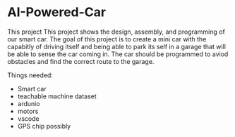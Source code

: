 # AI-Powered-Car
This project This project shows the design, assembly, and programming of our smart car. The goal of this project is to create a mini car with the capabitly of driving itself and being able to park its self in a garage that will be able to sense the car coming in. The car should be programmed to aviod obstacles and find the correct route to the garage. 

Things needed:
- Smart car
- teachable machine dataset
- ardunio
- motors
- vscode
- GPS chip possibly 
